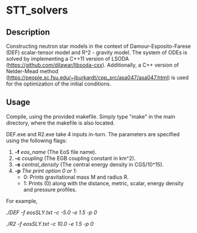# STT_solvers

## Description

Constructing neutron star models in the context of Damour-Esposito-Farese (DEF) scalar-tensor model and R^2 - gravity model. The system of ODEs is solved by implementing a C++11 version of LSODA (https://github.com/dilawar/libsoda-cxx). Additionally, a C++ version of Nelder-Mead method (https://people.sc.fsu.edu/~jburkardt/cpp_src/asa047/asa047.html) is used for the optimization of the initial conditions. 

## Usage

Compile, using the provided makefile. Simply type "make" in the main directory, where the makefile is also located.

DEF.exe and R2.exe take 4 inputs in-turn. The parameters are specified using the following flags:

1. **-f** *eos_name* (The EoS file name).
2. **-c** *coupling* (The EGB coupling constant in km^2).
3. **-e** *central_density* (The central energy density in CGS/10^15).
4. **-p** *The print option 0 or 1*:
    -  0: Prints gravitational mass M and radius R.
    -  1: Prints (0) along with the distance, metric, scalar, energy density and pressure profiles.

For example,

*./DEF -f eosSLY.txt -c -5.0 -e 1.5 -p 0*

*./R2 -f eosSLY.txt -c 10.0 -e 1.5 -p 0*
